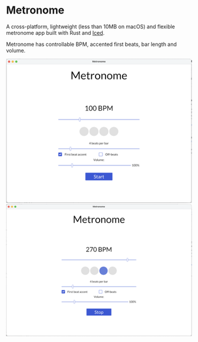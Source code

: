 # Metronome

A cross-platform, lightweight (less than 10MB on macOS) and flexible metronome app built with Rust and [Iced](https://github.com/iced-rs/iced).

Metronome has controllable BPM, accented first beats, bar length and volume.

![Metronome’s home screen](assets/at-rest-screenshot.png)
![Metronome running](assets/running-screenshot.png)